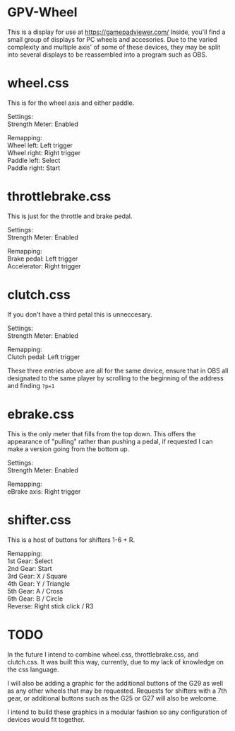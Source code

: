 # GPV-Wheel
This is a display for use at https://gamepadviewer.com/ Inside, you'll find a small group of displays for PC wheels and accesories. Due to the varied complexity and multiple axis' of some of these devices, they may be split into several displays to be reassembled into a program such as OBS.

# wheel.css
This is for the wheel axis and either paddle.  

Settings:  
  Strength Meter: Enabled  
  
Remapping:  
    Wheel left: Left trigger  
  Wheel right: Right trigger  
  Paddle left: Select  
  Paddle right: Start  
  
# throttlebrake.css
This is just for the throttle and brake pedal.

Settings:   
  Strength Meter: Enabled  
  
Remapping:  
  Brake pedal: Left trigger  
  Accelerator: Right trigger  
  
# clutch.css
If you don't have a third petal this is unneccesary.  

Settings:   
  Strength Meter: Enabled  
  
Remapping:  
  Clutch pedal: Left trigger  
  
These three entries above are all for the same device, ensure that in OBS all designated to the same player by scrolling to the beginning of the address and finding `?p=1`
  
# ebrake.css
This is the only meter that fills from the top down. This offers the appearance of "pulling" rather than pushing a pedal, if requested I can make a version going from the bottom up.

Settings:   
  Strength Meter: Enabled  
  
Remapping:  
  eBrake axis: Right trigger
  
# shifter.css
This is a host of buttons for shifters 1-6 + R. 

Remapping:  
  1st Gear: Select  
  2nd Gear: Start  
  3rd Gear: X / Square  
  4th Gear: Y / Triangle  
  5th Gear: A / Cross  
  6th Gear: B / Circle  
  Reverse:  Right stick click / R3  
  
# TODO
In the future I intend to combine wheel.css, throttlebrake.css, and clutch.css. It was built this way, currently, due to my lack of knowledge on the css language.  

I will also be adding a graphic for the additional buttons of the G29 as well as any other wheels that may be requested. Requests for shifters with a 7th gear, or additional buttons such as the G25 or G27 will also be welcome.  

I intend to build these graphics in a modular fashion so any configuration of devices would fit together.
